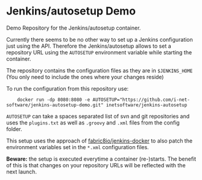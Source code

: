 # Jenkins/autosetup Demo

Demo Repository for the Jenkins/autosetup container.

Currently there seems to be no other way to set up a Jenkins configuration just using the API. Therefore the Jenkins/autosetup allows to set a repository URL using the `AUTOSETUP` environment variable while starting the container.

The repository contains the configuration files as they are in `$JENKINS_HOME` (You only need to include the ones where your changes reside)

To run the configuration from this repository use:

		docker run -dp 8080:8080 -e AUTOSETUP="https://github.com/i-net-software/jenkins-autosetup-demo.git" inetsoftware/jenkins-autosetup
		
`AUTOSETUP` can take a spaces separated list of svn and git repositories and uses the `plugins.txt` as well as `.groovy` and `.xml` files from the config folder.

This setup uses the approach of [fabric8io/jenkins-docker](https://github.com/fabric8io/jenkins-docker) to also patch the environment variables set in the `*.xml` configuration files.

**Beware:** the setup is executed everytime a container (re-)starts. The benefit of this is that changes on your repository URLs will be reflected with the next launch.
